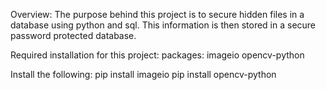 Overview:
The purpose behind this project is to secure hidden files in a database using python and sql. This information is then stored in a secure password protected database.

Required installation for this project: 
packages: imageio opencv-python

Install the following: 
pip install imageio 
pip install opencv-python
